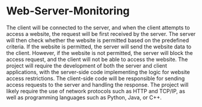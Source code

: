# Web-Server-Monitoring

The client will be connected to the server, and when the client attempts to access a website, the request will be first received by the server. The server will then check whether the website is permitted based on the predefined criteria. If the website is permitted, the server will send the website data to the client. However, if the website is not permitted, the server will block the access request, and the client will not be able to access the website. The project will require the development of both the server and client applications, with the server-side code implementing the logic for website access restrictions. The client-side code will be responsible for sending access requests to the server and handling the response. The project will likely require the use of network protocols such as HTTP and TCP/IP, as well as programming languages such as Python, Java, or C++.
